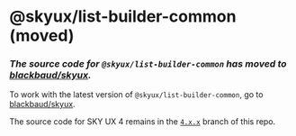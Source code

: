 # @skyux/list-builder-common (moved)

### *The source code for `@skyux/list-builder-common` has moved to [blackbaud/skyux](https://github.com/blackbaud/skyux).*

To work with the latest version of `@skyux/list-builder-common`, go to [blackbaud/skyux](https://github.com/blackbaud/skyux).

The source code for SKY UX 4 remains in the [`4.x.x`](https://github.com/blackbaud/skyux-list-builder-common/tree/4.x.x) branch of this repo.
